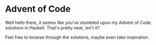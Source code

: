 # Advent of Code

Well hello there, it seems like you've stumbled upon my Advent of Code solutions
in Haskell. That's pretty neat, isn't it?

Feel free to browse through the solutions, maybe even take inspiration.

